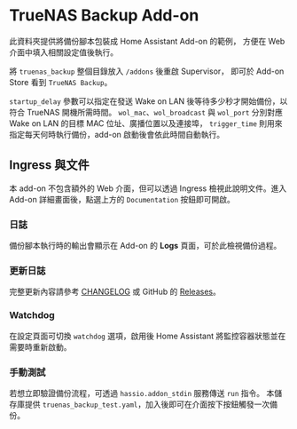 # TrueNAS Backup Add-on

此資料夾提供將備份腳本包裝成 Home Assistant Add-on 的範例，
方便在 Web 介面中填入相關設定值後執行。

將 `truenas_backup` 整個目錄放入 `/addons` 後重啟 Supervisor，
即可於 Add-on Store 看到 `TrueNAS Backup`。

`startup_delay` 參數可以指定在發送 Wake on LAN 後等待多少秒才開始備份，以符合 TrueNAS 開機所需時間。
`wol_mac`、`wol_broadcast` 與 `wol_port` 分別對應 Wake on LAN 的目標 MAC 位址、廣播位置以及連接埠，
`trigger_time` 則用來指定每天何時執行備份，add-on 啟動後會依此時間自動執行。

## Ingress 與文件
本 add-on 不包含額外的 Web 介面，但可以透過 Ingress 檢視此說明文件。進入 Add-on 詳細畫面後，點選上方的 `Documentation` 按鈕即可開啟。

### 日誌
備份腳本執行時的輸出會顯示在 Add-on 的 **Logs** 頁面，可於此檢視備份過程。

### 更新日誌
完整更新內容請參考 [CHANGELOG](./CHANGELOG.md) 或 GitHub 的 [Releases](https://github.com/marttrach/HA_Truenas_Auto_Backup/releases)。

### Watchdog
在設定頁面可切換 `watchdog` 選項，啟用後 Home Assistant 將監控容器狀態並在需要時重新啟動。

### 手動測試
若想立即驗證備份流程，可透過 `hassio.addon_stdin` 服務傳送 `run` 指令。
本儲存庫提供 `truenas_backup_test.yaml`，加入後即可在介面按下按鈕觸發一次備份。
